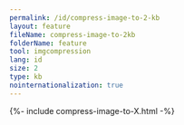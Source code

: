 ```yaml
---
permalink: /id/compress-image-to-2-kb
layout: feature
fileName: compress-image-to-2kb
folderName: feature
tool: imgcompression
lang: id
size: 2
type: kb
nointernationalization: true
---
```

{%- include compress-image-to-X.html -%}       
